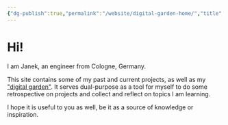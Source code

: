 ```yaml
---
{"dg-publish":true,"permalink":"/website/digital-garden-home/","title":"janek.ing Home","hide":true,"tags":["gardenEntry"],"dgShowFileTree":"false","dgShowToc":"false","created":"2025-04-20T22:10:26.467+02:00","updated":"2025-04-25T00:23:26.651+02:00"}
---
```


# Hi!
I am Janek, an engineer from Cologne, Germany.

This site contains some of my past and current projects, as well as my ["digital garden"](https://maggieappleton.com/garden-history/). It serves dual-purpose as a tool for myself to do some retrospective on projects and collect and reflect on topics I am learning.

I hope it is useful to you as well, be it as a source of knowledge or inspiration.